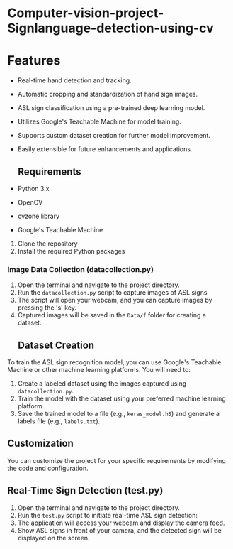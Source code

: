 # Computer-vision-project-Signlanguage-detection-using-cv

# Features
- Real-time hand detection and tracking.
- Automatic cropping and standardization of hand sign images.
- ASL sign classification using a pre-trained deep learning model.
- Utilizes Google's Teachable Machine for model training.
- Supports custom dataset creation for further model improvement.
- Easily extensible for future enhancements and applications.

  ## Requirements
- Python 3.x
- OpenCV
- cvzone library
- Google's Teachable Machine

1. Clone the repository 
2. Install the required Python packages
 ### Image Data Collection (datacollection.py)
1. Open the terminal and navigate to the project directory.
2. Run the `datacollection.py` script to capture images of ASL signs
3. The script will open your webcam, and you can capture images by pressing the 's' key.
4. Captured images will be saved in the `Data/f` folder for creating a dataset.
   ## Dataset Creation
To train the ASL sign recognition model, you can use Google's Teachable Machine or other machine learning platforms. You will need to:
1. Create a labeled dataset using the images captured using `datacollection.py`.
2. Train the model with the dataset using your preferred machine learning platform.
3. Save the trained model to a file (e.g., `keras_model.h5`) and generate a labels file (e.g., `labels.txt`).

## Customization
You can customize the project for your specific requirements by modifying the code and configuration.
## Real-Time Sign Detection (test.py)
1. Open the terminal and navigate to the project directory.
2. Run the `test.py` script to initiate real-time ASL sign detection:
3. The application will access your webcam and display the camera feed.
4. Show ASL signs in front of your camera, and the detected sign will be displayed on the screen.
